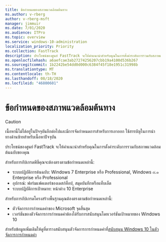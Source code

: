 ```yaml
---
title: ข้อกำหนดของสภาพแวดล้อมต้นทาง
ms.author: v-rberg
author: v-rberg-msft
manager: jimmuir
ms.date: 7/01/2020
ms.audience: ITPro
ms.topic: overview
ms.service: windows-10-administration
localization_priority: Priority
ms.collection: FastTrack
description: ประโยชน์ของศูนย์ FastTrack จะให้คำแนะนำสำหรับคุณในการตั้งค่าระดับการรวมกับสภาพแวดล้อมต้นฉบับของคุณสำหรับการปรับใช้ Windows 10
ms.openlocfilehash: a6aefcae3ab27274256207cbb19a4100d536b267
ms.sourcegitcommit: 1b2242be54dd0d000c6384f45f18e1951c31998b
ms.translationtype: MT
ms.contentlocale: th-TH
ms.lasthandoff: 08/18/2020
ms.locfileid: "46800601"
---
```

# <a name="source-environment-expectations"></a>ข้อกำหนดของสภาพแวดล้อมต้นทาง

> [!CAUTION]
> เนื้อหานี้ไม่ได้อยู่ในปัจจุบันอีกต่อไปและมีการจัดกำหนดการสำหรับการเอาออก ใช้สารบัญในการนำทางด้านซ้ายสำหรับเนื้อหาปัจจุบัน

ประโยชน์ของศูนย์ FastTrack จะให้คำแนะนำสำหรับคุณในการตั้งค่าระดับการรวมกับสภาพแวดล้อมต้นฉบับของคุณ
  
สำหรับการอัปเกรดพีซีคุณจะต้องตรงตามข้อกำหนดเหล่านี้:

- ระบบปฏิบัติการต้นฉบับ: Windows 7 Enterprise หรือ Professional, Windows ๘.๑ Enterprise หรือ Professional
- อุปกรณ์: ฟอร์มแฟคเตอร์ของเดสก์ท็อป, สมุดบันทึกหรือแท็บเล็ต
- ระบบปฏิบัติการเป้าหมาย: หน้าต่าง 10 Enterprise

สำหรับการอัปเกรดโครงสร้างพื้นฐานคุณต้องตรงตามข้อกำหนดเหล่านี้:   

- ตัวจัดการการกำหนดค่าของ Microsoft จุดสิ้นสุด  
- เวอร์ชันของตัวจัดการการกำหนดค่าต้องได้รับการสนับสนุนโดยเวอร์ชันเป้าหมายของ Windows 10

สำหรับข้อมูลเพิ่มเติมให้ดูที่ตารางสนับสนุนตัวจัดการการกำหนดค่าที่[สนับสนุน Windows 10 ในตัวจัดการการกำหนดค่า](https://docs.microsoft.com/sccm/core/plan-design/configs/support-for-windows-10)
  